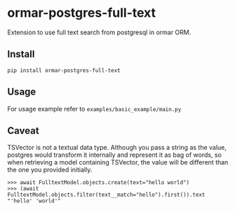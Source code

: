 # ormar-postgres-full-text
Extension to use full text search from postgresql in ormar ORM.

## Install

```shell
pip install ormar-postgres-full-text
```

## Usage

For usage example refer to `examples/basic_example/main.py`

## Caveat

TSVector is not a textual data type. 
Although you pass a string as the value, postgres would transform it internally and represent it as bag of words, so when retrieving a model containing TSVector, the value will be different than the one you provided initially.
```
>>> await FulltextModel.objects.create(text="hello world")
>>> (await FulltextModel.objects.filter(text__match="hello").first()).text
"'hello' 'world'"
```